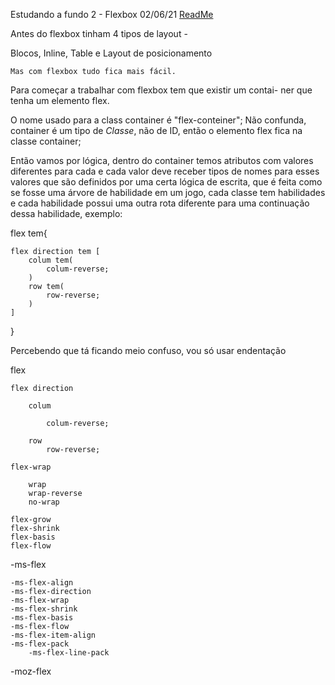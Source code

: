 Estudando a fundo 2 - Flexbox                                                     02/06/21
[ReadMe](../../../ReadMe.md)

Antes do flexbox tinham 4 tipos de layout -

Blocos, Inline, Table e Layout de posicionamento

    Mas com flexbox tudo fica mais fácil.

Para começar a trabalhar com flexbox tem que existir um contai-
ner que tenha um elemento flex.

O nome usado para a class container é "flex-conteiner";
Não confunda, container é um tipo de *Classe*, não de ID, 
então o elemento flex fica na classe container;

Então vamos por lógica, dentro do container temos atributos 
com valores diferentes para cada e cada valor deve receber 
tipos de nomes para esses valores que são definidos por uma 
certa lógica de escrita, que é feita como se fosse uma
árvore de habilidade em um jogo, cada classe tem habilidades
e cada habilidade possui uma outra rota diferente para
uma continuação dessa habilidade, exemplo:

flex tem{

    flex direction tem [
        colum tem(
            colum-reverse;
        )
        row tem(
            row-reverse;
        )
    ]

}

Percebendo que tá ficando meio confuso, vou só usar endentação

flex 

    flex direction

        colum

            colum-reverse;

        row
            row-reverse;
    
    flex-wrap
    
        wrap
        wrap-reverse
        no-wrap

    flex-grow
    flex-shrink
    flex-basis
    flex-flow

-ms-flex

    -ms-flex-align
    -ms-flex-direction
    -ms-flex-wrap
    -ms-flex-shrink
    -ms-flex-basis
    -ms-flex-flow
    -ms-flex-item-align
    -ms-flex-pack
        -ms-flex-line-pack

-moz-flex